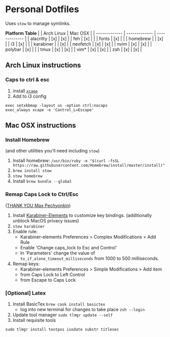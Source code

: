 # Personal Dotfiles

Uses `stow` to manage symlinks.

**Platform Table**
|		| Arch Linux	| Mac OSX	|
| ------------- | ------------- | ------------- | 
| alacritty	| [x]		| [x]		|
| feh		| [x]		|		|
| fonts		| [x]		|		|
| homebrew	| 		| [x]		|
| i3		| [x]		|		|
| karabiner	| 		| [x]		|
| neofetch	| [x]		| [x]		|
| nvim		| [x]		| [x]		|
| polybar	| [x]		|		|
| tmux		| [x]		| [x]		|
| vim\*		| [x]		| [x]		|
| zsh		| [x]		| [x]		|

## Arch Linux instructions
### Caps to ctrl & esc
1. install [`xcape`](https://archlinux.org/packages/community/x86_64/xcape)
2. Add to i3 config
```
exec setxkbmap -layout us -option ctrl:nocaps
exec_always xcape -e 'Control_L=Escape'
```

## Mac OSX instructions
### Install Homebrew
(and other utilities you'll need including `stow`)
1. Install homebrew: `/usr/bin/ruby -e "$(curl -fsSL 
   https://raw.githubusercontent.com/Homebrew/install/master/install)"`
2. `brew install stow`
3. `stow homebrew`
4. Install `brew bundle --global`


### Remap Caps Lock to Ctrl/Esc
([THANK YOU Max Pechyonkin](https://medium.com/@pechyonkin/how-to-map-capslock-to-control-and-escape-on-mac-60523a64022b))
  1. Install [Karabiner-Elements](https://pqrs.org/osx/karabiner/) to customize 
     key bindings. (additionally unblock MacOS privacy issues)
  2. `stow karabiner`
  3. Enable rule:
      * Karabiner-elements Preferences > Complex Modifications > Add Rule
      * Enable 'Change caps_lock to Esc and Control'
      * In 'Parameters' change the value of `to_if_alone_timeout_milliseconds` 
       from 1000 to 500 milliseconds.
  4. Remap keys:
      * Karabiner-elements Preferences > Simple Modifications > Add item
      * from Caps Lock to Left Control
      * from Escape to Caps Lock


### [Optional] Latex
1. Install BasicTex `brew cask install basictex`
    * log into new terminal for changes to take place `zsh --login`
2. Update tool manager `sudo tlmgr update --self`
3. Install requisite tools
```
sudo tlmgr install textpos isodate substr titlesec
```
